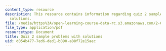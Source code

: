 ```yaml
---
content_type: resource
description: This resource contains information regarding quiz 2 sample problems with
  solutions.
file: /media/https%3A/open-learning-course-data-rc.s3.amazonaws.com/2-086-numerical-computation-for-mechanical-engineers-fall-2012/d054b4777ed6ded1b090a88f72e15aec_MIT2_086F12_quiz2_samples.pdf
file_type: application/pdf
resourcetype: Document
title: Quiz 2 sample problems with solutions
uid: d054b477-7ed6-ded1-b090-a88f72e15aec
---
```

